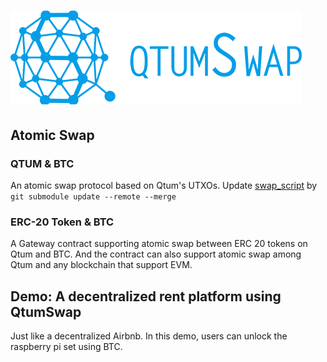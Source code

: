# ![QtumSwap logo](image/qtumswap-logo-small.png)

## Atomic Swap

### QTUM & BTC

An atomic swap protocol based on Qtum's UTXOs.
Update [swap_script](git@github.com:DexHunter/swap_script.git) by `git submodule update --remote --merge`

### ERC-20 Token & BTC

A Gateway contract supporting atomic swap between ERC 20 tokens on Qtum and BTC. And the contract can also support atomic swap among Qtum and any blockchain that support EVM.

## Demo: A decentralized rent platform using QtumSwap

Just like a decentralized Airbnb. In this demo, users can unlock the raspberry pi set using BTC.
